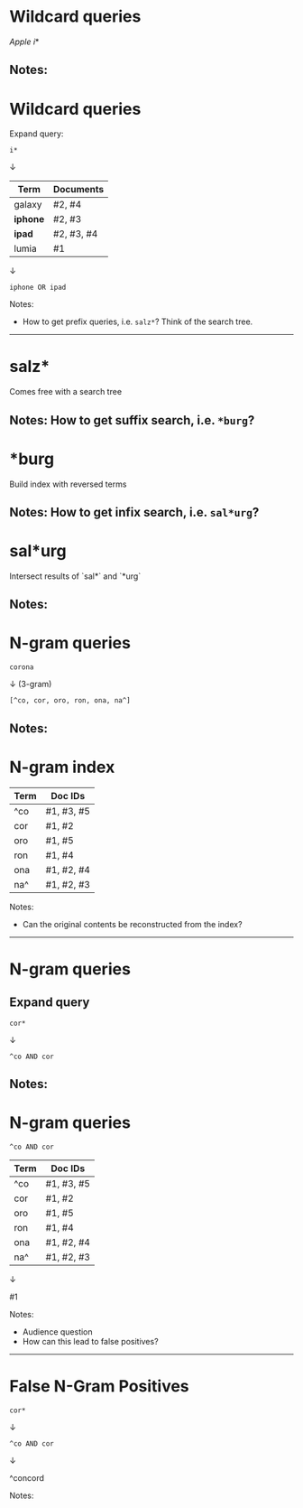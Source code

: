 # Wildcard queries

*Apple i**

Notes:
---
# Wildcard queries

Expand query:

`i*`

&darr;

| Term       | Documents  |
|------------|------------|
| galaxy     | #2, #4     |
| **iphone** | #2, #3     |
| **ipad**   | #2, #3, #4 |
| lumia      | #1         |

&darr;

`iphone OR ipad`

Notes:
* How to get prefix queries, i.e. `salz*`? Think of the search tree.
---
<h1>salz*</h1>

<p class="fragment">Comes free with a search tree</p>

<div class="fragment">
    <script class="tree" type="application/json">
        {
            "name": "S",
            "children": [
                {
                    "name": "SA",
                    "children": [
                        {
                            "name": "SAL",
                            "children": [
                                {
                                    "name": "SALB"
                                },
                                {
                                    "name":  "SALZ",
                                    "children":  [
                                        {
                                            "name": "Salzburg",
                                            "fill": "#ff8c00"
                                        },
                                        {
                                            "name": "Salzach",
                                            "fill": "#ff8c00"
                                        }
                                    ]
                                }
                            ]
                        },
                        {
                            "name": "SAR"
                        }
                    ]
                },
                {
                    "name": "SE"
                }
            ]
        }
    </script>
</div>

Notes:
How to get suffix search, i.e. `*burg`?
---
<h1>*burg</h1>

<p class="fragment">Build index with reversed terms</p>

<div class="fragment">
    <script class="tree" type="application/json">
        {
            "name": "G",
            "children": [
                {
                    "name": "GR",
                    "children": [
                        {
                            "name": "GRU",
                            "children": [
                                {
                                    "name": "grubuenrok",
                                    "fill": "#ff8c00"
                                },
                                {
                                    "name": "grubzlas",
                                    "fill": "#ff8c00"
                                }
                            ]
                        },
                        {
                            "name": "…"
                        }
                    ]
                },
                {
                    "name": "…"
                }
            ]
        }
    </script>
</div>

Notes:
How to get infix search, i.e. `sal*urg`?
---
# sal*urg

<!-- .element: class="fragment" -->Intersect results of `sal*` and `*urg`

Notes:
---
# N-gram queries

`corona`

&darr; (3-gram)

`[^co, cor, oro, ron, ona, na^]`

Notes:
---
# N-gram index

| Term | Doc IDs    |
|------|------------|
| ^co  | #1, #3, #5 |
| cor  | #1, #2     |
| oro  | #1, #5     |
| ron  | #1, #4     |
| ona  | #1, #2, #4 |
| na^  | #1, #2, #3 |

Notes:
* Can the original contents be reconstructed from the index?
---
# N-gram queries

## Expand query

`cor*`

&darr;

`^co AND cor`

Notes:
---
# N-gram queries

`^co AND cor`

| Term                                                                                             | Doc IDs                                                                                                 |
|--------------------------------------------------------------------------------------------------|---------------------------------------------------------------------------------------------------------|
| <span>^co</span><!-- .element: class="fragment highlight-current-fl" data-fragment-index="1" --> | <span>#1</span><!-- .element: class="fragment highlight-current-fl" data-fragment-index="1" -->, #3, #5 |
| <span>cor</span><!-- .element: class="fragment highlight-current-fl" data-fragment-index="1" --> | <span>#1</span><!-- .element: class="fragment highlight-current-fl" data-fragment-index="1" -->, #2     |
| oro                                                                                              | #1, #5                                                                                                  |
| ron                                                                                              | #1, #4                                                                                                  |
| ona                                                                                              | #1, #2, #4                                                                                              |
| na^                                                                                              | #1, #2, #3                                                                                              |

&darr;<!-- .element: class="fragment" data-fragment-index="2" -->

#1<!-- .element: class="fragment" data-fragment-index="2" -->

Notes:
* Audience question
* How can this lead to false positives?
---
# False N-Gram Positives

`cor*`

&darr;

`^co AND cor`

&darr;

<span style="color: var(--fl-color);">^co</span>n<span style="color: var(--fl-color);">cor</span>d

Notes:

